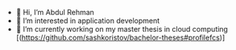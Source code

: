 - 👋 Hi, I’m Abdul Rehman
- 👀 I’m interested in application development
- 🌱 I’m currently working on my master thesis in cloud computing [(https://github.com/sashkoristov/bachelor-theses#profilefcs)]

<!---
abdul90082/abdul90082 is a ✨ special ✨ repository because its `README.md` (this file) appears on your GitHub profile.
You can click the Preview link to take a look at your changes.
--->
